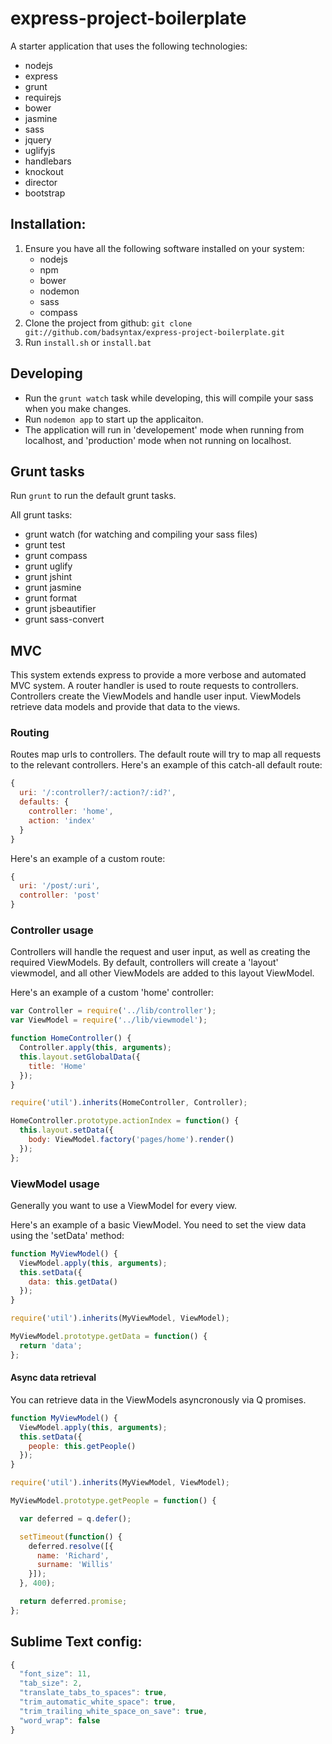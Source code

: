 # express-project-boilerplate

A starter application that uses the following technologies:

* nodejs
* express
* grunt
* requirejs
* bower
* jasmine
* sass
* jquery
* uglifyjs
* handlebars
* knockout
* director
* bootstrap

## Installation:

1. Ensure you have all the following software installed on your system:
    * nodejs
    * npm
    * bower
    * nodemon
    * sass
    * compass
2. Clone the project from github: `git clone git://github.com/badsyntax/express-project-boilerplate.git`
3. Run `install.sh` or `install.bat`

## Developing

* Run the `grunt watch` task while developing, this will compile your sass when you make changes.
* Run `nodemon app` to start up the applicaiton.
* The application will run in 'developement' mode when running from localhost, and 'production' mode when not running on localhost.

## Grunt tasks

Run `grunt` to run the default grunt tasks.

All grunt tasks:

* grunt watch (for watching and compiling your sass files)
* grunt test
* grunt compass
* grunt uglify
* grunt jshint
* grunt jasmine
* grunt format
* grunt jsbeautifier
* grunt sass-convert

## MVC

This system extends express to provide a more verbose and automated MVC system. A router handler is used to
route requests to controllers. Controllers create the ViewModels and handle user input. ViewModels retrieve data
models and provide that data to the views.

### Routing

Routes map urls to controllers. The default route will try to map all requests to the relevant controllers. 
Here's an example of this catch-all default route:

```javascript
{
  uri: '/:controller?/:action?/:id?',
  defaults: {
    controller: 'home',
    action: 'index'
  }
}
```
    
Here's an example of a custom route:

```javascript
{
  uri: '/post/:uri',
  controller: 'post'
}
````

### Controller usage

Controllers will handle the request and user input, as well as creating the required ViewModels. By default, 
controllers will create a 'layout' viewmodel, and all other ViewModels are added to this layout ViewModel.

Here's an example of a custom 'home' controller:

```javascript
var Controller = require('../lib/controller');
var ViewModel = require('../lib/viewmodel');

function HomeController() {
  Controller.apply(this, arguments);
  this.layout.setGlobalData({
    title: 'Home'
  }); 
}

require('util').inherits(HomeController, Controller);

HomeController.prototype.actionIndex = function() {
  this.layout.setData({
    body: ViewModel.factory('pages/home').render()
  });
};
````

### ViewModel usage

Generally you want to use a ViewModel for every view. 

Here's an example of a basic ViewModel. You need to set the view data using the 'setData' method:

```javascript
function MyViewModel() {
  ViewModel.apply(this, arguments);
  this.setData({
    data: this.getData()
  });
}

require('util').inherits(MyViewModel, ViewModel);

MyViewModel.prototype.getData = function() {
  return 'data';
};
```

#### Async data retrieval

You can retrieve data in the ViewModels asyncronously via Q promises.

```javascript
function MyViewModel() {
  ViewModel.apply(this, arguments);
  this.setData({
    people: this.getPeople()
  });
}

require('util').inherits(MyViewModel, ViewModel);

MyViewModel.prototype.getPeople = function() {

  var deferred = q.defer();

  setTimeout(function() {
    deferred.resolve([{
      name: 'Richard',
      surname: 'Willis'
    }]);
  }, 400);

  return deferred.promise;
};
```

## Sublime Text config:

```javascript
{
  "font_size": 11,
  "tab_size": 2,
  "translate_tabs_to_spaces": true,
  "trim_automatic_white_space": true,
  "trim_trailing_white_space_on_save": true,
  "word_wrap": false
}
```
